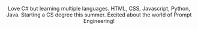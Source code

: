 
<html>
  <head>

  </head>

  <body>

  <p align = center> Love C# but learning multiple languages.  HTML, CSS, Javascript, Python, Java.  Starting a CS degree this summer.  Excited about the world of Prompt Engineering!
  </p>
  </body>
</html>
